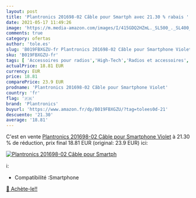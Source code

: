 ```yaml
---
layout: post
title: 'Plantronics 201698-02 Câble pour Smartph avec 21.30 % rabais '
date: 2021-05-17 11:49:26
image: 'https://m.media-amazon.com/images/I/415GDQ2HZmL._SL500_._SL400_.jpg'
comments: true
category: ofertas
author: 'tole.es'
slug: 'B019FBXGZU-fr Plantronics 201698-02 Câble pour Smartphone Violet'
sku: 'B019FBXGZU-fr'
tags: [ 'Accessoires pour radios','High-Tech','Radios et accessoires','plantronics', ]
actualPrice: 18.81 EUR
currency: EUR
price: 18.81
comparePrice: 23.9 EUR
prodname: 'Plantronics 201698-02 Câble pour Smartphone Violet'
country: 'fr'
flag: '🇫🇷'
brand: 'Plantronics'
buyurl: 'https://www.amazon.fr/dp/B019FBXGZU/?tag=tolees0d-21'
descuento: '21.30'
average: '18.81'
---
```


C'est en vente [Plantronics 201698-02 Câble pour Smartphone Violet](https://www.amazon.fr/dp/B019FBXGZU/?tag=tolees0d-21)  à  21.30 % de réduction, prix final  18.81 EUR (original: 23.9 EUR) ici:

[![Plantronics 201698-02 Câble pour Smartph](https://m.media-amazon.com/images/I/415GDQ2HZmL._SL500_._SL400_.jpg)](https://www.amazon.fr/dp/B019FBXGZU/?tag=tolees0d-21)

ℹ️:

- Compatibilité :Smartphone

[🛒 Achète-le!!](https://www.amazon.fr/dp/B019FBXGZU/?tag=tolees0d-21)
